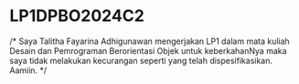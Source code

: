 # LP1DPBO2024C2

/*
Saya Talitha Fayarina Adhigunawan mengerjakan LP1 dalam mata kuliah
Desain dan Pemrograman Berorientasi Objek untuk keberkahanNya maka saya tidak
melakukan kecurangan seperti yang telah dispesifikasikan. Aamiin.
*/
